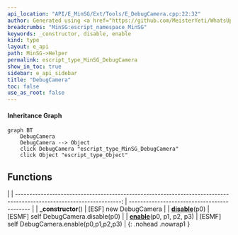 ```yaml
---
api_location: "API/E_MinSG/Ext/Tools/E_DebugCamera.cpp:22:32"
author: Generated using <a href="https://github.com/MeisterYeti/WhatsUpDoc">WhatsUpDoc</a>
breadcrumbs: "MinSG:escript_namespace_MinSG"
keywords: _constructor, disable, enable
kind: type
layout: e_api
path: MinSG->Helper
permalink: escript_type_MinSG_DebugCamera
show_in_toc: true
sidebar: e_api_sidebar
title: "DebugCamera"
toc: false
use_as_root: false
---
```


#### Inheritance Graph

```mermaid
graph BT
	DebugCamera
	DebugCamera --> Object
	click DebugCamera "escript_type_MinSG_DebugCamera"
	click Object "escript_type_Object"
```

## Functions

|
| -------------------------------------------------------------------------------------------------------------------: | ------------------------------------------- | 
| **_constructor**()                                                                                                   | [ESF] new DebugCamera                       | 
| **[disable](classMinSG_1_1DebugCamera#classMinSG_1_1DebugCamera_1ac856b6ec93f29d2a7f01aa4a95133dd1)**(p0)            | [ESMF] self DebugCamera.disable(p0)         | 
| **[enable](classMinSG_1_1DebugCamera#classMinSG_1_1DebugCamera_1a8715724e205c6275d405596b314fb0c8)**(p0, p1, p2, p3) | [ESMF] self DebugCamera.enable(p0,p1,p2,p3) | 
{: .nohead .nowrap1 }

